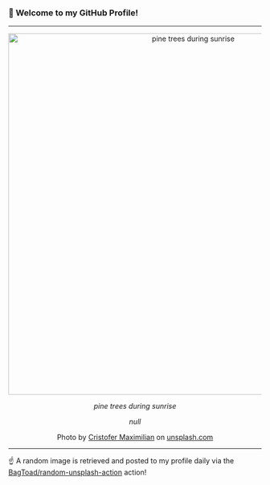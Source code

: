 ### 👋 Welcome to my GitHub Profile!

----

<div align="center">
  <img width="720" src="https://images.unsplash.com/photo-1564584171331-c92bbc51d37a?crop=entropy&cs=tinysrgb&fit=max&fm=jpg&ixid=M3w1NTI0OTR8MHwxfHJhbmRvbXx8fHx8fHx8fDE3MjAwNzM0NzF8&ixlib=rb-4.0.3&q=80&w=1080" alt="pine trees during sunrise">
  
  <em>pine trees during sunrise</em>
  
  <em>null</em>
  
  Photo by [Cristofer Maximilian](https://www.cristofer.co) on [unsplash.com](https://unsplash.com/)
</div>

----

☝️ A random image is retrieved and posted to my profile daily via the [BagToad/random-unsplash-action](https://github.com/BagToad/random-unsplash-action) action!
